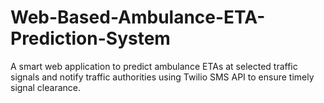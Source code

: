 # Web-Based-Ambulance-ETA-Prediction-System
A smart web application to predict ambulance ETAs at selected traffic signals and notify traffic authorities using Twilio SMS API to ensure timely signal clearance.
